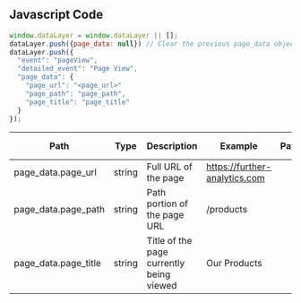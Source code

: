 ## Javascript Code
```js
window.dataLayer = window.dataLayer || [];
dataLayer.push({page_data: null}) // Clear the previous page_data object.
dataLayer.push({
  "event": "pageView",
  "detailed_event": "Page View",
  "page_data": {
    "page_url": "<page_url>"
    "page_path": "page_path",
    "page_title": "page_title"
  }
});
```
| Path                   | Type   | Description                              | Example                                                                | Pattern | Min Length | Max Length | Minimum | Maximum | Multiple Of |
| ---------------------- | ------ | ---------------------------------------- | ---------------------------------------------------------------------- | ------- | ---------- | ---------- | ------- | ------- | ----------- |
| page\_data.page\_url   | string | Full URL of the page                     | https://further-analytics.com |         |            |            |         |         |             |
| page\_data.page\_path  | string | Path portion of the page URL             | /products                                                              |         |            |            |         |         |             |
| page\_data.page\_title | string | Title of the page currently being viewed | Our Products                                                           |         |            |            |         |         |             |
